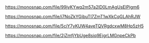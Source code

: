https://monosnap.com/file/99jyKYwq2m57a2lD0LmAgUsElPigm6

https://monosnap.com/file/i7NoZkYGibuTl7ZmT1wXkCqGLAhRJW

https://monosnap.com/file/5ciY7yKUW4aveTQVRgdcxwM8Hp5zH5

https://monosnap.com/file/2jZmfjYbUge8siq9EjgrLMGnpeCkPb